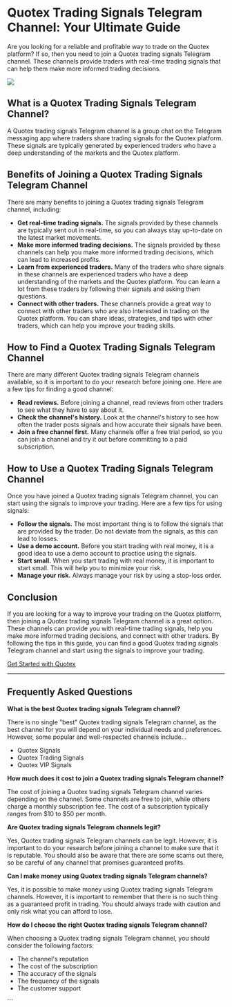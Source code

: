 # Quotex Trading Signals Telegram Channel: Your Ultimate Guide

Are you looking for a reliable and profitable way to trade on the Quotex
platform? If so, then you need to join a Quotex trading signals Telegram
channel. These channels provide traders with real-time trading signals
that can help them make more informed trading decisions.

[![](https://static.quotex.io/files/8_en/300_250.jpg)](https://traff.sbs/brokerqxsignupf)

## What is a Quotex Trading Signals Telegram Channel?

A Quotex trading signals Telegram channel is a group chat on the
Telegram messaging app where traders share trading signals for the
Quotex platform. These signals are typically generated by experienced
traders who have a deep understanding of the markets and the Quotex
platform.

## Benefits of Joining a Quotex Trading Signals Telegram Channel

There are many benefits to joining a Quotex trading signals Telegram
channel, including:

-   **Get real-time trading signals.** The signals provided by these
    channels are typically sent out in real-time, so you can always stay
    up-to-date on the latest market movements.
-   **Make more informed trading decisions.** The signals provided by
    these channels can help you make more informed trading decisions,
    which can lead to increased profits.
-   **Learn from experienced traders.** Many of the traders who share
    signals in these channels are experienced traders who have a deep
    understanding of the markets and the Quotex platform. You can learn
    a lot from these traders by following their signals and asking them
    questions.
-   **Connect with other traders.** These channels provide a great way
    to connect with other traders who are also interested in trading on
    the Quotex platform. You can share ideas, strategies, and tips with
    other traders, which can help you improve your trading skills.

## How to Find a Quotex Trading Signals Telegram Channel

There are many different Quotex trading signals Telegram channels
available, so it is important to do your research before joining one.
Here are a few tips for finding a good channel:

-   **Read reviews.** Before joining a channel, read reviews from other
    traders to see what they have to say about it.
-   **Check the channel\'s history.** Look at the channel\'s history to
    see how often the trader posts signals and how accurate their
    signals have been.
-   **Join a free channel first.** Many channels offer a free trial
    period, so you can join a channel and try it out before committing
    to a paid subscription.

## How to Use a Quotex Trading Signals Telegram Channel

Once you have joined a Quotex trading signals Telegram channel, you can
start using the signals to improve your trading. Here are a few tips for
using signals:

-   **Follow the signals.** The most important thing is to follow the
    signals that are provided by the trader. Do not deviate from the
    signals, as this can lead to losses.
-   **Use a demo account.** Before you start trading with real money, it
    is a good idea to use a demo account to practice using the signals.
-   **Start small.** When you start trading with real money, it is
    important to start small. This will help you to minimize your risk.
-   **Manage your risk.** Always manage your risk by using a stop-loss
    order.

## Conclusion

If you are looking for a way to improve your trading on the Quotex
platform, then joining a Quotex trading signals Telegram channel is a
great option. These channels can provide you with real-time trading
signals, help you make more informed trading decisions, and connect with
other traders. By following the tips in this guide, you can find a good
Quotex trading signals Telegram channel and start using the signals to
improve your trading.

[Get Started with Quotex](\%22https://traff.sbs/brokerqxsignup\%22)

------------------------------------------------------------------------

## Frequently Asked Questions

**What is the best Quotex trading signals Telegram channel?**

There is no single "best" Quotex trading signals Telegram channel,
as the best channel for you will depend on your individual needs and
preferences. However, some popular and well-respected channels
include\...

-   Quotex Signals
-   Quotex Trading Signals
-   Quotex VIP Signals

**How much does it cost to join a Quotex trading signals Telegram
channel?**

The cost of joining a Quotex trading signals Telegram channel varies
depending on the channel. Some channels are free to join, while others
charge a monthly subscription fee. The cost of a subscription typically
ranges from \$10 to \$50 per month.

**Are Quotex trading signals Telegram channels legit?**

Yes, Quotex trading signals Telegram channels can be legit. However, it
is important to do your research before joining a channel to make sure
that it is reputable. You should also be aware that there are some scams
out there, so be careful of any channel that promises guaranteed
profits.

**Can I make money using Quotex trading signals Telegram channels?**

Yes, it is possible to make money using Quotex trading signals Telegram
channels. However, it is important to remember that there is no such
thing as a guaranteed profit in trading. You should always trade with
caution and only risk what you can afford to lose.

**How do I choose the right Quotex trading signals Telegram channel?**

When choosing a Quotex trading signals Telegram channel, you should
consider the following factors:

-   The channel\'s reputation
-   The cost of the subscription
-   The accuracy of the signals
-   The frequency of the signals
-   The customer support

\`\`\`


